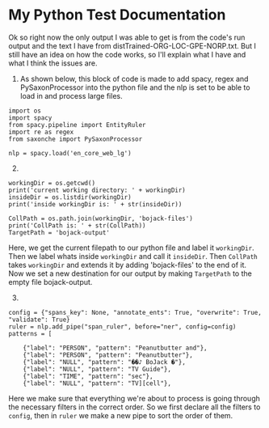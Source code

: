 # My Python Test Documentation
Ok so right now the only output I was able to get is from the code's run output and the text I have from distTrained-ORG-LOC-GPE-NORP.txt. But I still have an idea on how the code works, so I'll explain what I have and what I think the issues are. 

1. As shown below, this block of code is made to add spacy, regex and PySaxonProcessor into the python file and the nlp is set to be able to load in and process large files.
```
import os
import spacy
from spacy.pipeline import EntityRuler
import re as regex
from saxonche import PySaxonProcessor

nlp = spacy.load('en_core_web_lg')
```

2. 
```
workingDir = os.getcwd()
print('current working directory: ' + workingDir)
insideDir = os.listdir(workingDir)
print('inside workingDir is: ' + str(insideDir))

CollPath = os.path.join(workingDir, 'bojack-files')
print('CollPath is: ' + str(CollPath))
TargetPath = 'bojack-output'
```
Here, we get the current filepath to our python file and label it `workingDir`. Then we label whats inside `workingDir` and call it `insideDir`. Then `CollPath` takes `workingDir` and extends it by adding 'bojack-files' to the end of it. Now we set a new destination for our output by making `TargetPath` to the empty file bojack-output.

3.
```
config = {"spans_key": None, "annotate_ents": True, "overwrite": True, "validate": True}
ruler = nlp.add_pipe("span_ruler", before="ner", config=config)
patterns = [

    {"label": "PERSON", "pattern": "Peanutbutter and"},
    {"label": "PERSON", "pattern": "Peanutbutter"},
    {"label": "NULL", "pattern": "��♪ BoJack �"},
    {"label": "NULL", "pattern": "TV Guide"},
    {"label": "TIME", "pattern": "sec"},
    {"label": "NULL", "pattern": "TV][cell"},
```
Here we make sure that everything we're about to process is going through the necessary filters in the correct order. So we first declare all the filters to `config`, then in `ruler` we make a new pipe to sort the order of them.
